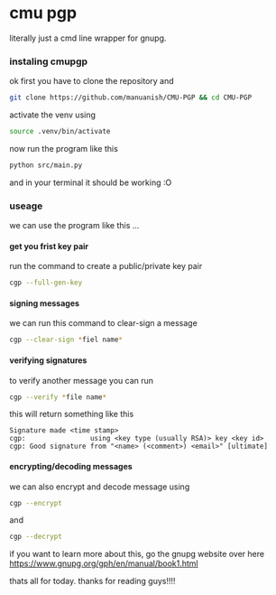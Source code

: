 # **cmu pgp**

literally just a cmd line wrapper for gnupg.

### instaling cmupgp

ok first you have to clone the repository and

```sh
git clone https://github.com/manuanish/CMU-PGP && cd CMU-PGP
```

activate the venv using

```sh
source .venv/bin/activate
```

now run the program like this

```sh
python src/main.py
```

and in your terminal it should be working :O

### useage

we can use the program like this ...

#### get you frist key pair

run the command to create a public/private key pair

```sh
cgp --full-gen-key
```

#### signing messages

we can run this command to clear-sign a message

```sh
cgp --clear-sign *fiel name*
```

#### verifying signatures

to verify another message you can run

```sh
cgp --verify *file name*
```

this will return something like this

```
Signature made <time stamp>
cgp:                using <key type (usually RSA)> key <key id>
cgp: Good signature from "<name> (<comment>) <email>" [ultimate]
```

#### encrypting/decoding messages

we can also encrypt and decode message using

```sh
cgp --encrypt
```

and

```sh
cgp --decrypt
```

if you want to learn more about this, go the gnupg website over here https://www.gnupg.org/gph/en/manual/book1.html

thats all for today. thanks for reading guys!!!!

